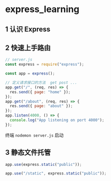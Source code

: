 # express_learning

## 1 认识 Express

## 2 快速上手路由

```js
// server.js
const express = require("express");

const app = express();

// 定义请求接口的方法  get post ...
app.get("/", (req, res) => {
  res.send({ page: "home" });
});
app.get("/about", (req, res) => {
  res.send({ page: "about" });
});
app.listen(4000, () => {
  console.log("App listening on port 4000");
});
```

终端 `nodemon server.js` 启动

## 3 静态文件托管

```js
app.use(express.static("public"));

app.use("/static", express.static("public"));
```
